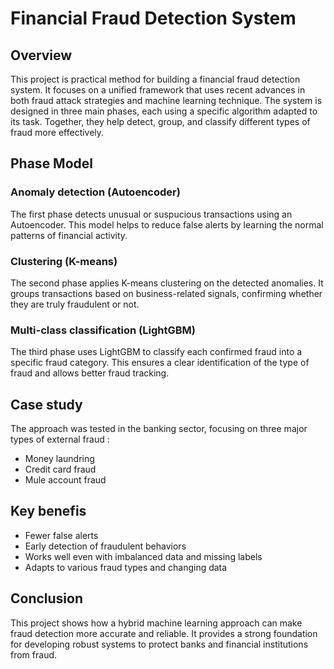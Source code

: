 # Financial Fraud Detection System 

## Overview

This project is practical method for building a financial fraud detection system. 
It focuses on a unified framework that uses recent advances in both fraud attack strategies and machine learning technique.
The system is designed in three main phases, each using a specific algorithm adapted to its task. 
Together, they help detect, group, and classify different types of fraud more effectively.

## Phase Model
### Anomaly detection (Autoencoder)
The first phase detects unusual or suspucious transactions using an Autoencoder.
This model helps to reduce false alerts by learning the normal patterns of financial activity.

### Clustering (K-means)
The second phase applies K-means clustering on the detected anomalies.
It groups transactions based on business-related signals, confirming whether they are truly fraudulent or not.

### Multi-class classification (LightGBM)
The third phase uses LightGBM to classify each confirmed fraud into a specific fraud category.
This ensures a clear identification of the type of fraud and allows better fraud tracking.

## Case study
The approach was tested in the banking sector, focusing on three major types of external fraud : 
- Money laundring
- Credit card fraud
- Mule account fraud

## Key benefis
- Fewer false alerts 
- Early detection of fraudulent behaviors
- Works well even with imbalanced data and missing labels
- Adapts to various fraud types and changing data

## Conclusion
This project shows how a hybrid machine learning approach can make fraud detection more accurate and reliable.
It provides a strong foundation for developing robust systems to protect banks and financial institutions from fraud. 

